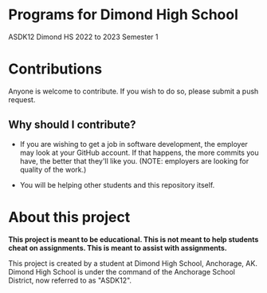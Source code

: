 # Programs for Dimond High School

ASDK12 Dimond HS 2022 to 2023 Semester 1

# Contributions

Anyone is welcome to contribute. If you wish to do so, please submit a push request.

## Why should I contribute?

- If you are wishing to get a job in software development, the employer may look at your GitHub account. If that happens, the more commits you have, the better that they'll like you. (NOTE: employers are looking for quality of the work.)

- You will be helping other students and this repository itself.

# About this project

**This project is meant to be educational. This is not meant to help students cheat on assignments. This is meant to assist with assignments.**

This project is created by a student at Dimond High School, Anchorage, AK. Dimond High School is under the command of the Anchorage School District, now referred to as \"ASDK12\".
